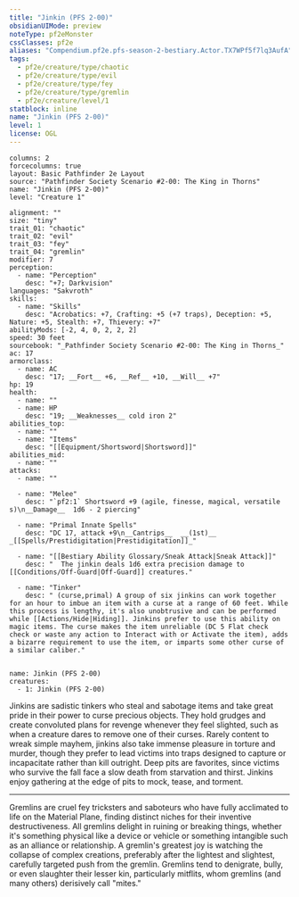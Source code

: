 ```yaml
---
title: "Jinkin (PFS 2-00)"
obsidianUIMode: preview
noteType: pf2eMonster
cssClasses: pf2e
aliases: "Compendium.pf2e.pfs-season-2-bestiary.Actor.TX7WPf5f7lq3AufA" 
tags:
  - pf2e/creature/type/chaotic
  - pf2e/creature/type/evil
  - pf2e/creature/type/fey
  - pf2e/creature/type/gremlin
  - pf2e/creature/level/1
statblock: inline
name: "Jinkin (PFS 2-00)"
level: 1
license: OGL
---
```


```statblock
columns: 2
forcecolumns: true
layout: Basic Pathfinder 2e Layout
source: "Pathfinder Society Scenario #2-00: The King in Thorns"
name: "Jinkin (PFS 2-00)"
level: "Creature 1"

alignment: ""
size: "tiny"
trait_01: "chaotic"
trait_02: "evil"
trait_03: "fey"
trait_04: "gremlin"
modifier: 7
perception:
  - name: "Perception"
    desc: "+7; Darkvision"
languages: "Sakvroth"
skills:
  - name: "Skills"
    desc: "Acrobatics: +7, Crafting: +5 (+7 traps), Deception: +5, Nature: +5, Stealth: +7, Thievery: +7"
abilityMods: [-2, 4, 0, 2, 2, 2]
speed: 30 feet
sourcebook: "_Pathfinder Society Scenario #2-00: The King in Thorns_"
ac: 17
armorclass:
  - name: AC
    desc: "17; __Fort__ +6, __Ref__ +10, __Will__ +7"
hp: 19
health:
  - name: ""
  - name: HP
    desc: "19; __Weaknesses__ cold iron 2"
abilities_top:
  - name: ""
  - name: "Items"
    desc: "[[Equipment/Shortsword|Shortsword]]"
abilities_mid:
  - name: ""
attacks:
  - name: ""

  - name: "Melee"
    desc: "`pf2:1` Shortsword +9 (agile, finesse, magical, versatile s)\n__Damage__  1d6 - 2 piercing"

  - name: "Primal Innate Spells"
    desc: "DC 17, attack +9\n__Cantrips__  __(1st)__ _[[Spells/Prestidigitation|Prestidigitation]]_"

  - name: "[[Bestiary Ability Glossary/Sneak Attack|Sneak Attack]]"
    desc: "  The jinkin deals 1d6 extra precision damage to [[Conditions/Off-Guard|Off-Guard]] creatures."

  - name: "Tinker"
    desc: " (curse,primal) A group of six jinkins can work together for an hour to imbue an item with a curse at a range of 60 feet. While this process is lengthy, it's also unobtrusive and can be performed while [[Actions/Hide|Hiding]]. Jinkins prefer to use this ability on magic items. The curse makes the item unreliable (DC 5 Flat check check or waste any action to Interact with or Activate the item), adds a bizarre requirement to use the item, or imparts some other curse of a similar caliber."
 
```

```encounter-table
name: Jinkin (PFS 2-00)
creatures:
  - 1: Jinkin (PFS 2-00)
```



Jinkins are sadistic tinkers who steal and sabotage items and take great pride in their power to curse precious objects. They hold grudges and create convoluted plans for revenge whenever they feel slighted, such as when a creature dares to remove one of their curses. Rarely content to wreak simple mayhem, jinkins also take immense pleasure in torture and murder, though they prefer to lead victims into traps designed to capture or incapacitate rather than kill outright. Deep pits are favorites, since victims who survive the fall face a slow death from starvation and thirst. Jinkins enjoy gathering at the edge of pits to mock, tease, and torment.

* * *

Gremlins are cruel fey tricksters and saboteurs who have fully acclimated to life on the Material Plane, finding distinct niches for their inventive destructiveness. All gremlins delight in ruining or breaking things, whether it's something physical like a device or vehicle or something intangible such as an alliance or relationship. A gremlin's greatest joy is watching the collapse of complex creations, preferably after the lightest and slightest, carefully targeted push from the gremlin. Gremlins tend to denigrate, bully, or even slaughter their lesser kin, particularly mitflits, whom gremlins (and many others) derisively call "mites."
